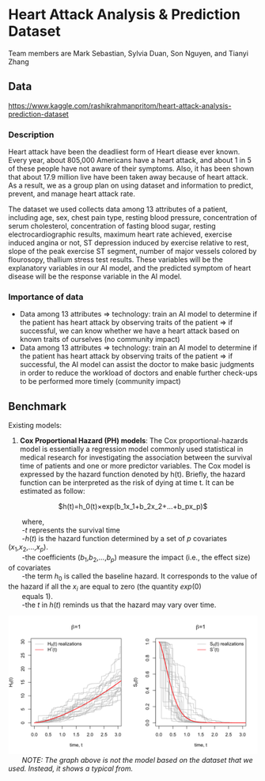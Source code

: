 # Heart Attack Analysis & Prediction Dataset
Team members are Mark Sebastian, Sylvia Duan, Son Nguyen, and Tianyi Zhang
## Data
https://www.kaggle.com/rashikrahmanpritom/heart-attack-analysis-prediction-dataset
### Description
Heart attack have been the deadliest form of Heart diease ever known. Every year, about 805,000 Americans have a heart attack, and about 1 in 5 of these people have not aware of their symptoms. Also, it has been shown that about 17.9 million live have been taken away because of heart attack. As a result, we as a group plan on using dataset and information to predict, prevent, and manage heart attack rate.<br />

The dataset we used collects data among 13 attributes of a patient, including age, sex, chest pain type, resting blood pressure, concentration of serum cholesterol, concentration of fasting blood sugar, resting electrocardiographic results, maximum heart rate achieved, exercise induced angina or not, ST depression induced by exercise relative to rest, slope of the peak exercise ST segment, number of major vessels colored by flourosopy, thallium stress test results. These variables will be the explanatory variables in our AI model, and the predicted symptom of heart disease will be the response variable in the AI model.
### Importance of data
- Data among 13 attributes => technology: train an AI model to determine if the patient has heart attack by observing traits of the patient => if successful, we can know whether we have a heart attack based on known traits of ourselves (no community impact)
- Data among 13 attributes => technology: train an AI model to determine if the patient has heart attack by observing traits of the patient => if successful, the AI model can assist the doctor to make basic judgments in order to reduce the workload of doctors and enable further check-ups to be performed more timely (community impact)
## Benchmark
Existing models:
1. **Cox Proportional Hazard (PH) models**: The Cox proportional-hazards model is essentially a regression model commonly used statistical in medical research for investigating the association between the survival time of patients and one or more predictor variables. The Cox model is expressed by the hazard function denoted by h(t). Briefly, the hazard function can be interpreted as the risk of dying at time t. It can be estimated as follow:

<p align="center">
$h(t)=h_0(t)×exp(b_1x_1+b_2x_2+...+b_px_p)$
</p>

&nbsp; &nbsp; &nbsp; &nbsp;where,<br/>
&nbsp; &nbsp; &nbsp; &nbsp;-$t$ represents the survival time<br/>
&nbsp; &nbsp; &nbsp; &nbsp;-$h(t)$ is the hazard function determined by a set of $p$ covariates ($x_1$,$x_2$,...,$x_p$).<br/>
&nbsp; &nbsp; &nbsp; &nbsp;-the coefficients ($b_1$,$b_2$,...,$b_p$) measure the impact (i.e., the effect size) of covariates<br/>
&nbsp; &nbsp; &nbsp; &nbsp;-the term $h_0$ is called the baseline hazard. It corresponds to the value of the hazard if all the $x_i$ are equal to zero (the quantity $exp(0)$<br/> 
&nbsp; &nbsp; &nbsp; &nbsp;equals 1).<br/>
&nbsp; &nbsp; &nbsp; &nbsp;-the $t$ in $h(t)$ reminds us that the hazard may vary over time.

![](1.gif)
&nbsp; &nbsp; &nbsp; &nbsp;*NOTE: The graph above is not the model based on the dataset that we used. Instead, it shows a typical from.*

